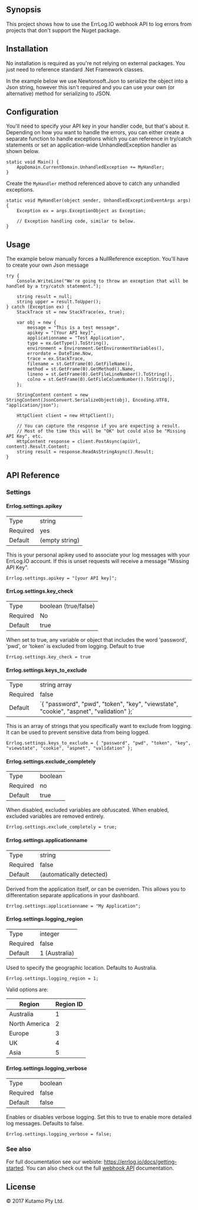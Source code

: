 ﻿## Synopsis

This project shows how to use the ErrLog.IO webhook API to log errors from projects that don't 
support the Nuget package.

## Installation

No installation is required as you're not relying on external packages. You just need to 
reference standard .Net Framework classes.

In the example below we use Newtonsoft.Json to serialize the object into a Json string, 
however this isn't required and you can use your own (or alternative) method for 
serializing to JSON.

## Configuration

You'll need to specify your API key in your handler code, but that's about it. Depending on 
how you want to handle the errors, you can either create a separate function to handle 
exceptions which you can reference in try/catch statements or set an application-wide 
UnhandledException handler as shown below.

```
static void Main() {
    AppDomain.CurrentDomain.UnhandledException += MyHandler;
}
```

Create the `MyHandler` method referenced above to catch any unhandled exceptions.

```
static void MyHandler(object sender, UnhandledExceptionEventArgs args) {
    Exception ex = args.ExceptionObject as Exception;
   
    // Exception handling code, similar to below.
}
```

## Usage

The example below manually forces a NullReference exception. You'll have to create your own Json message
```
try {
    Console.WriteLine("We're going to throw an exception that will be handled by a try/catch statement.");

    string result = null;
    string upper = result.ToUpper();
} catch (Exception ex) {
    StackTrace st = new StackTrace(ex, true);

    var obj = new {
        message = "This is a test message",
        apikey = "[Your API key]",
        applicationname = "Test Application",
        type = ex.GetType().ToString(),
        environment = Environment.GetEnvironmentVariables(),
        errordate = DateTime.Now,
        trace = ex.StackTrace,
        filename = st.GetFrame(0).GetFileName(),
        method = st.GetFrame(0).GetMethod().Name,
        lineno = st.GetFrame(0).GetFileLineNumber().ToString(),
        colno = st.GetFrame(0).GetFileColumnNumber().ToString(),
    };

    StringContent content = new StringContent(JsonConvert.SerializeObject(obj), Encoding.UTF8, "application/json");

    HttpClient client = new HttpClient();

    // You can capture the response if you are expecting a result. 
    // Most of the time this will be "OK" but could also be "Missing API Key", etc.
    HttpContent response = client.PostAsync(apiUrl, content).Result.Content;
    string result = response.ReadAsStringAsync().Result;
}
```

## API Reference

### Settings

#### Errlog.settings.apikey

<table>
    <tr>
        <td>Type</td>
        <td>string</td>
    </tr>
    <tr>
        <td>Required</td>
        <td>yes</td>
    </tr>
    <tr>
        <td>Default</td>
        <td>(empty string)</td>
    </tr>
</table>

This is your personal apikey used to associate your log messages with your ErrLog.IO account. If this is unset requests will receive a message "Missing API Key".

```
Errlog.settings.apikey = "[your API key]";
```

#### ErrLog.settings.key_check

<table>
    <tr>
        <td>Type</td>
        <td>boolean (true/false)</td>
    </tr>
    <tr>
        <td>Required</td>
        <td>No</td>
    </tr>
    <tr>
        <td>Default</td>
        <td>true</td>
    </tr>
</table>
When set to true, any variable or object that includes the word 'password', 'pwd', or 'token' is excluded from logging. Default to true

```
ErrLog.settings.key_check = true
```

#### Errlog.settings.keys_to_exclude


<table>
    <tr>
        <td>Type</td>
        <td>string array</td>
    </tr>
    <tr>
        <td>Required</td>
        <td>false</td>
    </tr>
    <tr>
        <td>Default</td>
        <td>`{ "password", "pwd", "token", "key", "viewstate", "cookie", "aspnet", "validation" };` </td>
    </tr>
</table>
This is an array of strings that you specifically want to exclude from logging. It can be used to prevent sensitive data from being logged. 

```
Errlog.settings.keys_to_exclude = { "password", "pwd", "token", "key", "viewstate", "cookie", "aspnet", "validation" };
```

#### Errlog.settings.exclude_completely

<table>
    <tr>
        <td>Type</td>
        <td>boolean</td>
    </tr>
    <tr>
        <td>Required</td>
        <td>no</td>
    </tr>
    <tr>
        <td>Default</td>
        <td>true</td>
    </tr>
</table>

When disabled, excluded variables are obfuscated. When enabled, excluded variables are removed entirely.

```
Errlog.settings.exclude_completely = true;
```

#### Errlog.settings.applicationname


<table>
    <tr>
        <td>Type</td>
        <td>string</td>
    </tr>
    <tr>
        <td>Required</td>
        <td>false</td>
    </tr>
    <tr>
        <td>Default</td>
        <td>(automatically detected)</td>
    </tr>
</table>

Derived from the application itself, or can be overriden. This allows you to differentation separate applications in your dashboard.

```
Errlog.settings.applicationname = "My Application";
```

#### Errlog.settings.logging_region


<table>
    <tr>
        <td>Type</td>
        <td>integer</td>
    </tr>
    <tr>
        <td>Required</td>
        <td>false</td>
    </tr>
    <tr>
        <td>Default</td>
        <td>1 (Australia)</td>
    </tr>
</table>

Used to specify the geographic location. Defaults to Australia.

```
Errlog.settings.logging_region = 1;
```

Valid options are:

Region         | Region ID
---------------|----------
Australia      |  1
North America  |  2
Europe         |  3
UK             |  4
Asia           |  5

#### Errlog.settings.logging_verbose


<table>
    <tr>
        <td>Type</td>
        <td>boolean</td>
    </tr>
    <tr>
        <td>Required</td>
        <td>false</td>
    </tr>
    <tr>
        <td>Default</td>
        <td>false</td>
    </tr>
</table>

Enables or disables verbose logging. Set this to true to enable more detailed log messages. Defaults to false.

```
Errlog.settings.logging_verbose = false;
```

### See also

For full documentation see our webiste: https://errlog.io/docs/getting-started. You can also check out the full [webhook API](https://errlog.io/docs/webhook-api) documentation.

## License

&copy; 2017 Kutamo Pty Ltd.
